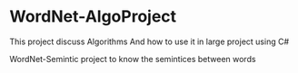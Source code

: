 # WordNet-AlgoProject
This project discuss Algorithms And how to use it in large project using C#  

WordNet-Semintic project to know the semintices between words
